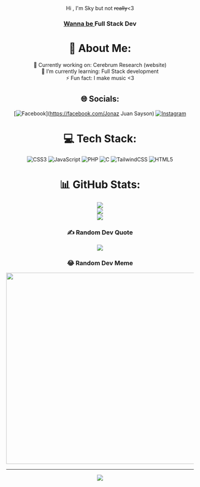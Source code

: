 <center 
  <h1 align="center">Hi , I'm Sky but not <del>really</del><3</h1>
  <h3 align="center"> <u> Wanna be </u> Full Stack Dev</h3>
  
  # 💫 About Me:
  🔭 Currently working on: Cerebrum Research (website)<br>🌱 I’m currently learning: Full Stack development<br>⚡ Fun fact: I make music <3
  
  
  ## 🌐 Socials:
  [![Facebook](https://img.shields.io/badge/Facebook-%231877F2.svg?logo=Facebook&logoColor=white)](https://facebook.com/Jonaz Juan Sayson) [![Instagram](https://img.shields.io/badge/Instagram-%23E4405F.svg?logo=Instagram&logoColor=white)](https://instagram.com/@Skysayson) 
  
  # 💻 Tech Stack:
  ![CSS3](https://img.shields.io/badge/css3-%231572B6.svg?style=for-the-badge&logo=css3&logoColor=white) ![JavaScript](https://img.shields.io/badge/javascript-%23323330.svg?style=for-the-badge&logo=javascript&logoColor=%23F7DF1E) ![PHP](https://img.shields.io/badge/php-%23777BB4.svg?style=for-the-badge&logo=php&logoColor=white) ![C](https://img.shields.io/badge/c-%2300599C.svg?style=for-the-badge&logo=c&logoColor=white) ![TailwindCSS](https://img.shields.io/badge/tailwindcss-%2338B2AC.svg?style=for-the-badge&logo=tailwind-css&logoColor=white) ![HTML5](https://img.shields.io/badge/html5-%23E34F26.svg?style=for-the-badge&logo=html5&logoColor=white)
  # 📊 GitHub Stats:
  ![](https://github-readme-stats.vercel.app/api?username=Skysayson&theme=dark&hide_border=false&include_all_commits=false&count_private=false)<br/>
  ![](https://github-readme-streak-stats.herokuapp.com/?user=Skysayson&theme=dark&hide_border=false)<br/>
  ![](https://github-readme-stats.vercel.app/api/top-langs/?username=Skysayson&theme=dark&hide_border=false&include_all_commits=false&count_private=false&layout=compact)
  
  ### ✍️ Random Dev Quote
  ![](https://quotes-github-readme.vercel.app/api?type=horizontal&theme=radical)
  
  ### 😂 Random Dev Meme
  <img src="https://rm.up.railway.app/" width="512px"/>
  
  ---
  [![](https://visitcount.itsvg.in/api?id=Skysayson&icon=5&color=10)](https://visitcount.itsvg.in)
  
  </center>  
